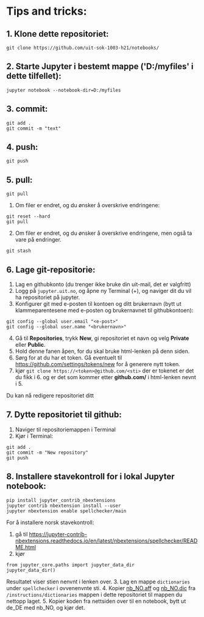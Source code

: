 # Tips and tricks:
## 1. Klone dette repositoriet: 
```
git clone https://github.com/uit-sok-1003-h21/notebooks/
```    
 
## 2. Starte Jupyter i bestemt mappe ('D:/myfiles' i dette tilfellet): 
```
jupyter notebook --notebook-dir=D:/myfiles
```        
 
## 3. commit: 
```
git add .
git commit -m "text"
```   
 
## 4. push: 
```  
git push
```
 
## 5. pull: 
```     
git pull
```
1. Om filer er endret, og du ønsker å overskrive endringene:
```
git reset --hard
git pull
```

2. Om filer er endret, og du ønsker å overskrive endringene, men også ta vare på endringer.
```
git stash
```  
 
## 6. Lage git-repositorie:

1. Lag en githubkonto (du trenger ikke bruke din uit-mail, det er valgfritt)
2. Logg på `jupyter.uit.no`, og åpne ny Terminal (+), og naviger dit du vil ha repositoriet på jupyter.
3. Konfigurer git med e-posten til kontoen og ditt brukernavn (bytt ut klammeparentesene med e-posten og brukernavnet til githubkontoen):
```
git config --global user.email "<e-post>"
git config --global user.name "<brukernavn>"
```
4. Gå til **Repositories**, trykk **New**, gi repositoriet et navn og velg **Private** eller **Public**. 
5. Hold denne fanen åpen, for du skal bruke html-lenken på denn siden.
6. Sørg for at du har et token. Gå eventuelt til https://github.com/settings/tokens/new for å generere nytt token.  
7. kjør `git clone https://<token>@github.com/<sti>` der <token> er tokenet er det du fikk i 6. og <sti> er det som kommer etter **github.com/**  i html-lenken nevnt i 5.

 Du kan nå redigere repositoriet ditt
 
 
## 7. Dytte repositoriet til github:
1. Naviger til repositoriemappen i Terminal
2. Kjør i Terminal:
```
git add .
git commit -m "New repository"
git push 
```
      
      
 
 
## 8. Installere stavekontroll for i lokal Jupyter notebook:
```
pip install jupyter_contrib_nbextensions
jupyter contrib nbextension install --user
jupyter nbextension enable spellchecker/main
```
 
For å installere norsk stavekontroll:
1. gå til https://jupyter-contrib-nbextensions.readthedocs.io/en/latest/nbextensions/spellchecker/README.html
2. kjør
 
```
from jupyter_core.paths import jupyter_data_dir
jupyter_data_dir()
```
 
Resultatet viser stien nenvnt i lenken over. 
3. Lag en mappe `dictionaries` under `spellchecker` i ovvenenvnte sti.
4. Kopier [nb_NO.aff](./dictionaries/nb_NO.aff) og [nb_NO.dic](./dictionaries/nb_NO.dic) fra `/instructions/dictionaries` mappen i dette repositoriet til mappen du nettopp laget.
5. Kopier koden fra nettsiden over til en notebook, bytt ut de_DE med nb_NO, og kjør det.
        
